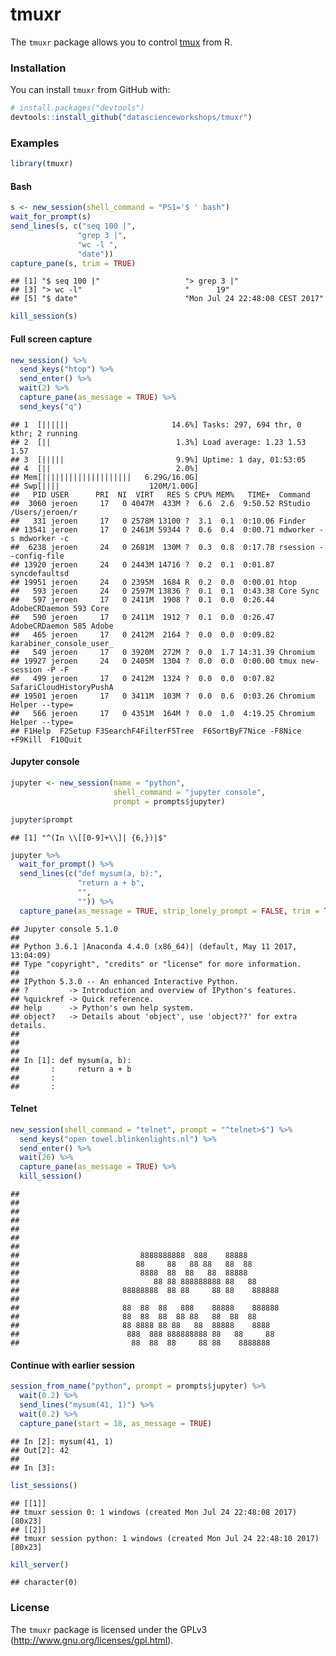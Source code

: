 
<!-- README.md is generated from README.Rmd. Please edit that file -->
tmuxr
=====

The `tmuxr` package allows you to control [tmux](https://github.com/tmux/tmux/wiki) from R.

### Installation

You can install `tmuxr` from GitHub with:

``` r
# install.packages("devtools")
devtools::install_github("datascienceworkshops/tmuxr")
```

### Examples

``` r
library(tmuxr)
```

#### Bash

``` r
s <- new_session(shell_command = "PS1='$ ' bash")
wait_for_prompt(s)
send_lines(s, c("seq 100 |",
               "grep 3 |",
               "wc -l ",
               "date"))
capture_pane(s, trim = TRUE)
```

    ## [1] "$ seq 100 |"                   "> grep 3 |"                   
    ## [3] "> wc -l"                       "      19"                     
    ## [5] "$ date"                        "Mon Jul 24 22:48:08 CEST 2017"

``` r
kill_session(s)
```

#### Full screen capture

``` r
new_session() %>%
  send_keys("htop") %>%
  send_enter() %>%
  wait(2) %>%
  capture_pane(as_message = TRUE) %>%
  send_keys("q")
```

    ## 1  [||||||                       14.6%] Tasks: 297, 694 thr, 0 kthr; 2 running
    ## 2  [||                            1.3%] Load average: 1.23 1.53 1.57
    ## 3  [|||||                         9.9%] Uptime: 1 day, 01:53:05
    ## 4  [||                            2.0%]
    ## Mem[||||||||||||||||||||   6.29G/16.0G]
    ## Swp[||||                    120M/1.00G]
    ##   PID USER      PRI  NI  VIRT   RES S CPU% MEM%   TIME+  Command
    ##  3060 jeroen     17   0 4047M  433M ?  6.6  2.6  9:50.52 RStudio /Users/jeroen/r
    ##   331 jeroen     17   0 2578M 13100 ?  3.1  0.1  0:10.06 Finder
    ## 13541 jeroen     17   0 2461M 59344 ?  0.6  0.4  0:00.71 mdworker -s mdworker -c
    ##  6238 jeroen     24   0 2681M  130M ?  0.3  0.8  0:17.78 rsession --config-file
    ## 13920 jeroen     24   0 2443M 14716 ?  0.2  0.1  0:01.87 syncdefaultsd
    ## 19951 jeroen     24   0 2395M  1684 R  0.2  0.0  0:00.01 htop
    ##   593 jeroen     24   0 2597M 13836 ?  0.1  0.1  0:43.38 Core Sync
    ##   597 jeroen     17   0 2411M  1908 ?  0.1  0.0  0:26.44 AdobeCRDaemon 593 Core
    ##   590 jeroen     17   0 2411M  1912 ?  0.1  0.0  0:26.47 AdobeCRDaemon 585 Adobe
    ##   465 jeroen     17   0 2412M  2164 ?  0.0  0.0  0:09.82 karabiner_console_user_
    ##   549 jeroen     17   0 3920M  272M ?  0.0  1.7 14:31.39 Chromium
    ## 19927 jeroen     24   0 2405M  1304 ?  0.0  0.0  0:00.00 tmux new-session -P -F
    ##   499 jeroen     17   0 2412M  1324 ?  0.0  0.0  0:07.82 SafariCloudHistoryPushA
    ## 19501 jeroen     17   0 3411M  103M ?  0.0  0.6  0:03.26 Chromium Helper --type=
    ##   566 jeroen     17   0 4351M  164M ?  0.0  1.0  4:19.25 Chromium Helper --type=
    ## F1Help  F2Setup F3SearchF4FilterF5Tree  F6SortByF7Nice -F8Nice +F9Kill  F10Quit

#### Jupyter console

``` r
jupyter <- new_session(name = "python",
                       shell_command = "jupyter console",
                       prompt = prompts$jupyter)

jupyter$prompt
```

    ## [1] "^(In \\[[0-9]+\\]| {6,})|$"

``` r
jupyter %>%
  wait_for_prompt() %>%
  send_lines(c("def mysum(a, b):",
               "return a + b",
               "",
               "")) %>%
  capture_pane(as_message = TRUE, strip_lonely_prompt = FALSE, trim = TRUE)
```

    ## Jupyter console 5.1.0
    ## 
    ## Python 3.6.1 |Anaconda 4.4.0 (x86_64)| (default, May 11 2017, 13:04:09)
    ## Type "copyright", "credits" or "license" for more information.
    ## 
    ## IPython 5.3.0 -- An enhanced Interactive Python.
    ## ?         -> Introduction and overview of IPython's features.
    ## %quickref -> Quick reference.
    ## help      -> Python's own help system.
    ## object?   -> Details about 'object', use 'object??' for extra details.
    ## 
    ## 
    ## 
    ## In [1]: def mysum(a, b):
    ##       :     return a + b
    ##       :
    ##       :

#### Telnet

``` r
new_session(shell_command = "telnet", prompt = "^telnet>$") %>%
  send_keys("open towel.blinkenlights.nl") %>%
  send_enter() %>%
  wait(26) %>%
  capture_pane(as_message = TRUE) %>%
  kill_session()
```

    ## 
    ## 
    ## 
    ## 
    ## 
    ## 
    ## 
    ##                           8888888888  888    88888
    ##                          88     88   88 88   88  88
    ##                           8888  88  88   88  88888
    ##                              88 88 888888888 88   88
    ##                       88888888  88 88     88 88    888888
    ## 
    ##                       88  88  88   888    88888    888888
    ##                       88  88  88  88 88   88  88  88
    ##                       88 8888 88 88   88  88888    8888
    ##                        888  888 888888888 88   88     88
    ##                         88  88  88     88 88    8888888

#### Continue with earlier session

``` r
session_from_name("python", prompt = prompts$jupyter) %>%
  wait(0.2) %>%
  send_lines("mysum(41, 1)") %>%
  wait(0.2) %>%
  capture_pane(start = 18, as_message = TRUE)
```

    ## In [2]: mysum(41, 1)
    ## Out[2]: 42
    ## 
    ## In [3]:

``` r
list_sessions()
```

    ## [[1]]
    ## tmuxr session 0: 1 windows (created Mon Jul 24 22:48:08 2017) [80x23]
    ## [[2]]
    ## tmuxr session python: 1 windows (created Mon Jul 24 22:48:10 2017) [80x23]

``` r
kill_server()
```

    ## character(0)

### License

The `tmuxr` package is licensed under the GPLv3 (<http://www.gnu.org/licenses/gpl.html>).
